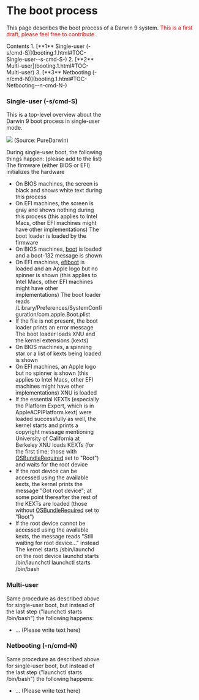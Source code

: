 The boot process
================
This page describes the boot process of a Darwin 9 system.
<span style="color:rgb(255,0,0)">This is a first draft, please feel free to contribute.</span>
<div class="sites-embed-align-left-wrapping-off">
<div class="sites-embed-border-off sites-embed" style="width:250px;">
<div class="sites-embed-content sites-embed-type-toc">
<div class="goog-toc sites-embed-toc-maxdepth-6">
Contents
1.  [**1** Single-user (-s/cmd-S)](booting.1.html#TOC-Single-user--s-cmd-S-)
2.  [**2** Multi-user](booting.1.html#TOC-Multi-user)
3.  [**3** Netbooting (-n/cmd-N)](booting.1.html#TOC-Netbooting--n-cmd-N-)

### Single-user (-s/cmd-S)
This is a top-level overview about the Darwin 9 boot process in single-user mode.


[![](http://sites.google.com/a/puredarwin.org/puredarwin/developers/booting/Bild%207.png)](http://sites.google.com/a/puredarwin.org/puredarwin/developers/booting/Bild%207.png)
(Source: PureDarwin)

During single-user boot, the following things happen: (please add to the list)
The firmware (either BIOS or EFI) initializes the hardware
-   On BIOS machines, the screen is black and shows white text during this process
-   On EFI machines, the screen is gray and shows nothing during this process (this applies to Intel Macs, other EFI machines might have other implementations)
The boot loader is loaded by the firmware
-   On BIOS machines, [boot](booting/boot.html) is loaded and a boot-132 message is shown
-   On EFI machines, [efiboot](booting/efiboot.html) is loaded and an Apple logo but no spinner is shown (this applies to Intel Macs, other EFI machines might have other implementations)
The boot loader reads /Library/Preferences/SystemConfiguration/com.apple.Boot.plist
-   If the file is not present, the boot loader prints an error message
The boot loader loads XNU and the kernel extensions (kexts)
-   On BIOS machines, a spinning star or a list of kexts being loaded is shown
-   On EFI machines, an Apple logo but no spinner is shown (this applies to Intel Macs, other EFI machines might have other implementations)
XNU is loaded
-   If the essential KEXTs (especially the Platform Expert, which is in AppleACPIPlatform.kext) were loaded successfully as well, the kernel starts and prints a copyright message mentioning University of California at Berkeley
XNU loads KEXTs (for the first time; those with [OSBundleRequired](http://developer.apple.com/documentation/Darwin/Conceptual/KEXTConcept/KEXTConceptLoading/loading_kexts.html#//apple_ref/doc/uid/20002369-97632-BABIAICJ) set to "Root") and waits for the root device
-   If the root device can be accessed using the available kexts, the kernel prints the message "Got root device"; at some point thereafter the rest of the KEXTs are loaded (those without [OSBundleRequired](http://developer.apple.com/documentation/Darwin/Conceptual/KEXTConcept/KEXTConceptLoading/loading_kexts.html#//apple_ref/doc/uid/20002369-97632-BABIAICJ) set to "Root")
-   If the root device cannot be accessed using the available kexts, the message reads "Still waiting for root device..." instead
The kernel starts /sbin/launchd on the root device
launchd starts /bin/launchctl
launchctl starts /bin/bash
### Multi-user
Same procedure as described above for single-user boot, but instead of the last step ("launchctl starts /bin/bash") the following happens:
-   ...
(Please write text here)
### Netbooting (-n/cmd-N)
Same procedure as described above for single-user boot, but instead of the last step ("launchctl starts /bin/bash") the following happens:
-   ...
(Please write text here)

